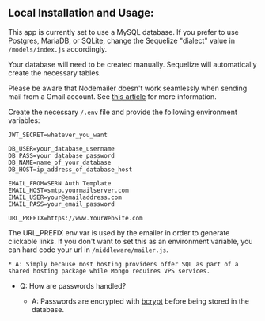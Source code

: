 
## Local Installation and Usage:

This app is currently set to use a MySQL database. If you prefer to use Postgres, MariaDB, or SQLite, change the Sequelize "dialect" value in `/models/index.js` accordingly.

Your database will need to be created manually. Sequelize will automatically create the necessary tables.

Please be aware that Nodemailer doesn't work seamlessly when sending mail from a Gmail account. See [this article](https://nodemailer.com/usage/using-gmail/) for more information.

Create the necessary `/.env` file and provide the following environment variables:

```
JWT_SECRET=whatever_you_want

DB_USER=your_database_username
DB_PASS=your_database_password
DB_NAME=name_of_your_database
DB_HOST=ip_address_of_database_host

EMAIL_FROM=SERN Auth Template
EMAIL_HOST=smtp.yourmailserver.com
EMAIL_USER=your@emailaddress.com
EMAIL_PASS=your_email_password

URL_PREFIX=https://www.YourWebSite.com
```

The URL_PREFIX env var is used by the emailer in order to generate clickable links. If you don't want to set this as an environment variable, you can hard code your url in `/middleware/mailer.js`.


    * A: Simply because most hosting providers offer SQL as part of a shared hosting package while Mongo requires VPS services.

* Q: How are passwords handled?

    * A: Passwords are encrypted with [bcrypt](https://www.npmjs.com/package/bcrypt) before being stored in the database.
